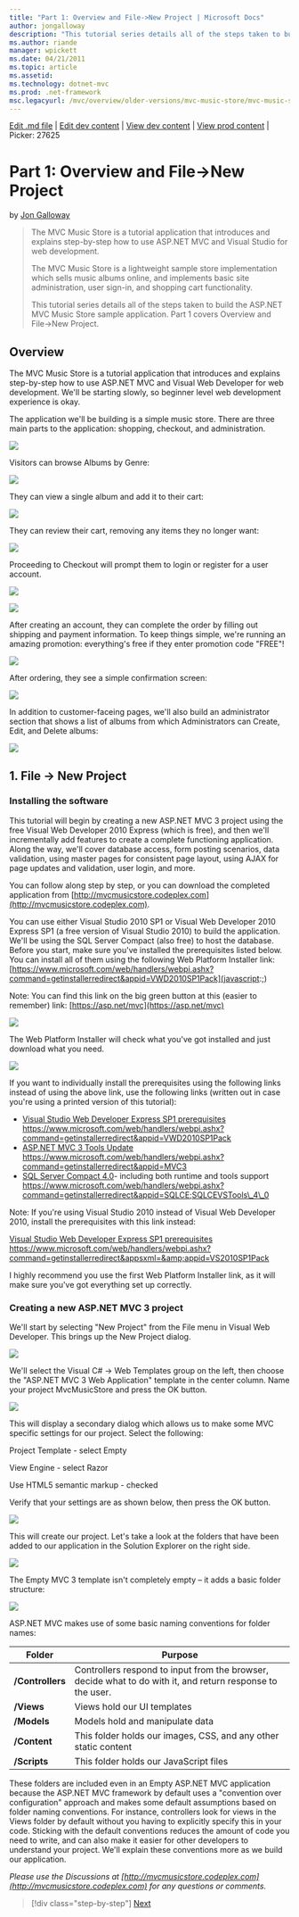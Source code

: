 ```yaml
---
title: "Part 1: Overview and File->New Project | Microsoft Docs"
author: jongalloway
description: "This tutorial series details all of the steps taken to build the ASP.NET MVC Music Store sample application. Part 1 covers Overview and File->New Project."
ms.author: riande
manager: wpickett
ms.date: 04/21/2011
ms.topic: article
ms.assetid: 
ms.technology: dotnet-mvc
ms.prod: .net-framework
msc.legacyurl: /mvc/overview/older-versions/mvc-music-store/mvc-music-store-part-1
---
```

[Edit .md file](C:\Projects\msc\dev\Msc.Www\Web.ASP\App_Data\github\mvc\overview\older-versions\mvc-music-store\mvc-music-store-part-1.md) | [Edit dev content](http://www.aspdev.net/umbraco#/content/content/edit/24892) | [View dev content](http://docs.aspdev.net/tutorials/mvc/overview/older-versions/mvc-music-store/mvc-music-store-part-1.html) | [View prod content](http://www.asp.net/mvc/overview/older-versions/mvc-music-store/mvc-music-store-part-1) | Picker: 27625

Part 1: Overview and File->New Project
====================
by [Jon Galloway](https://github.com/jongalloway)

> The MVC Music Store is a tutorial application that introduces and explains step-by-step how to use ASP.NET MVC and Visual Studio for web development.  
>   
> The MVC Music Store is a lightweight sample store implementation which sells music albums online, and implements basic site administration, user sign-in, and shopping cart functionality.  
>   
> This tutorial series details all of the steps taken to build the ASP.NET MVC Music Store sample application. Part 1 covers Overview and File-&gt;New Project.


## Overview

The MVC Music Store is a tutorial application that introduces and explains step-by-step how to use ASP.NET MVC and Visual Web Developer for web development. We'll be starting slowly, so beginner level web development experience is okay.

The application we'll be building is a simple music store. There are three main parts to the application: shopping, checkout, and administration.

![](mvc-music-store-part-1/_static/image1.jpg)

Visitors can browse Albums by Genre:

![](mvc-music-store-part-1/_static/image2.jpg)

They can view a single album and add it to their cart:

![](mvc-music-store-part-1/_static/image3.jpg)

They can review their cart, removing any items they no longer want:

![](mvc-music-store-part-1/_static/image4.jpg)

Proceeding to Checkout will prompt them to login or register for a user account.

![](mvc-music-store-part-1/_static/image1.png)

![](mvc-music-store-part-1/_static/image2.png)

After creating an account, they can complete the order by filling out shipping and payment information. To keep things simple, we're running an amazing promotion: everything's free if they enter promotion code "FREE"!

![](mvc-music-store-part-1/_static/image5.jpg)

After ordering, they see a simple confirmation screen:

![](mvc-music-store-part-1/_static/image6.jpg)

In addition to customer-faceing pages, we'll also build an administrator section that shows a list of albums from which Administrators can Create, Edit, and Delete albums:

![](mvc-music-store-part-1/_static/image7.jpg)

## 1. File -&gt; New Project

### Installing the software

This tutorial will begin by creating a new ASP.NET MVC 3 project using the free Visual Web Developer 2010 Express (which is free), and then we'll incrementally add features to create a complete functioning application. Along the way, we'll cover database access, form posting scenarios, data validation, using master pages for consistent page layout, using AJAX for page updates and validation, user login, and more.

You can follow along step by step, or you can download the completed application from [http://mvcmusicstore.codeplex.com](http://mvcmusicstore.codeplex.com).

You can use either Visual Studio 2010 SP1 or Visual Web Developer 2010 Express SP1 (a free version of Visual Studio 2010) to build the application. We'll be using the SQL Server Compact (also free) to host the database. Before you start, make sure you've installed the prerequisites listed below. You can install all of them using the following Web Platform Installer link: [https://www.microsoft.com/web/handlers/webpi.ashx?command=getinstallerredirect&appid=VWD2010SP1Pack](javascript:;)

Note: You can find this link on the big green button at this (easier to remember) link: [https://asp.net/mvc](https://asp.net/mvc)

![](mvc-music-store-part-1/_static/image3.png)

The Web Platform Installer will check what you've got installed and just download what you need.

![](mvc-music-store-part-1/_static/image4.png)

If you want to individually install the prerequisites using the following links instead of using the above link, use the following links (written out in case you're using a printed version of this tutorial):

- [Visual Studio Web Developer Express SP1 prerequisites](javascript:;) https://www.microsoft.com/web/handlers/webpi.ashx?command=getinstallerredirect&appid=VWD2010SP1Pack
- [ASP.NET MVC 3 Tools Update](javascript:;) https://www.microsoft.com/web/handlers/webpi.ashx?command=getinstallerredirect&appid=MVC3
- [SQL Server Compact 4.0](javascript:;)- including both runtime and tools support https://www.microsoft.com/web/handlers/webpi.ashx?command=getinstallerredirect&appid=SQLCE;SQLCEVSTools\_4\_0

Note: If you're using Visual Studio 2010 instead of Visual Web Developer 2010, install the prerequisites with this link instead:

[Visual Studio Web Developer Express SP1 prerequisites](javascript:;) https://www.microsoft.com/web/handlers/webpi.ashx?command=getinstallerredirect&appsxml=&amp;appid=VS2010SP1Pack

I highly recommend you use the first Web Platform Installer link, as it will make sure you've got everything set up correctly.

### Creating a new ASP.NET MVC 3 project

We'll start by selecting "New Project" from the File menu in Visual Web Developer. This brings up the New Project dialog.

![](mvc-music-store-part-1/_static/image5.png)

We'll select the Visual C# -&gt; Web Templates group on the left, then choose the "ASP.NET MVC 3 Web Application" template in the center column. Name your project MvcMusicStore and press the OK button.

![](mvc-music-store-part-1/_static/image8.jpg)

This will display a secondary dialog which allows us to make some MVC specific settings for our project. Select the following:

Project Template - select Empty

View Engine - select Razor

Use HTML5 semantic markup - checked

Verify that your settings are as shown below, then press the OK button.

![](mvc-music-store-part-1/_static/image9.jpg)

This will create our project. Let's take a look at the folders that have been added to our application in the Solution Explorer on the right side.

![](mvc-music-store-part-1/_static/image10.jpg)

The Empty MVC 3 template isn't completely empty – it adds a basic folder structure:

![](mvc-music-store-part-1/_static/image6.png)

ASP.NET MVC makes use of some basic naming conventions for folder names:

| **Folder** | **Purpose** |
| --- | --- |
| **/Controllers** | Controllers respond to input from the browser, decide what to do with it, and return response to the user. |
| **/Views** | Views hold our UI templates |
| **/Models** | Models hold and manipulate data |
| **/Content** | This folder holds our images, CSS, and any other static content |
| **/Scripts** | This folder holds our JavaScript files |

These folders are included even in an Empty ASP.NET MVC application because the ASP.NET MVC framework by default uses a "convention over configuration" approach and makes some default assumptions based on folder naming conventions. For instance, controllers look for views in the Views folder by default without you having to explicitly specify this in your code. Sticking with the default conventions reduces the amount of code you need to write, and can also make it easier for other developers to understand your project. We'll explain these conventions more as we build our application.

*Please use the Discussions at [http://mvcmusicstore.codeplex.com](http://mvcmusicstore.codeplex.com) for any questions or comments.*

>[!div class="step-by-step"] [Next](mvc-music-store-part-2.md)